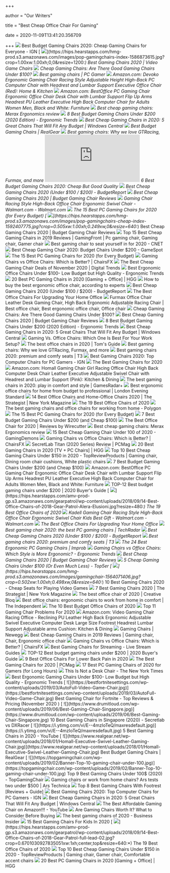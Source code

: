 +++
        
author = "Our Writers"
        
title = "Best Cheap Office Chair For Gaming"
        
date = 2020-11-09T13:41:20.356709
        
+++
[ ![](http://assets1.ignimgs.com/2018/06/20/bestgamingchairs-blogroll-1529525911135.jpg)](http://assets1.ignimgs.com/2018/06/20/bestgamingchairs-blogroll-1529525911135.jpg) Best Budget Gaming Chairs 2020: Cheap Gaming Chairs for Everyone - IGN
[ ![](https://hips.hearstapps.com/hmg-prod.s3.amazonaws.com/images/pop-gamingchairs-index-1586873615.jpg?crop=1.00xw:1.00xh;0,0&resize=1200:*)](https://hips.hearstapps.com/hmg-prod.s3.amazonaws.com/images/pop-gamingchairs-index-1586873615.jpg?crop=1.00xw:1.00xh;0,0&resize=1200:*) Best Gaming Chairs 2020 | Video Game Chairs
[ ![](https://techguided.com/wp-content/uploads/2019/06/cheap-gaming-chairs.jpg)](https://techguided.com/wp-content/uploads/2019/06/cheap-gaming-chairs.jpg) Cheap Gaming Chairs: Are There Good Gaming Chairs Under $100?
[ ![](https://cdn.mos.cms.futurecdn.net/eTsGaLnVkpozHC9CqhA6dK.jpg)](https://cdn.mos.cms.futurecdn.net/eTsGaLnVkpozHC9CqhA6dK.jpg) Best gaming chairs | PC Gamer
[ ![](https://images-na.ssl-images-amazon.com/images/I/71iD3uTLZ0L._AC_SL1500_.jpg)](https://images-na.ssl-images-amazon.com/images/I/71iD3uTLZ0L._AC_SL1500_.jpg) Amazon.com: Devoko Ergonomic Gaming Chair Racing Style Adjustable Height  High-Back PC Computer Chair with Headrest and Lumbar Support Executive Office  Chair (Red): Home & Kitchen
[ ![](https://images-na.ssl-images-amazon.com/images/I/51V5budxXHL._AC_SX522_.jpg)](https://images-na.ssl-images-amazon.com/images/I/51V5budxXHL._AC_SX522_.jpg) Amazon.com: BestOffice PC Gaming Chair Ergonomic Office Chair Desk Chair  with Lumbar Support Flip Up Arms Headrest PU Leather Executive High Back Computer  Chair for Adults Women Men, Black and White: Furniture
[ ![](http://officechairexpert.com/wp-content/uploads/2016/05/merax-cheap-gaming-chair-blue-front.jpg)](http://officechairexpert.com/wp-content/uploads/2016/05/merax-cheap-gaming-chair-blue-front.jpg) Best cheap gaming chairs: Merax Ergonomics review
[ ![](http://ergonomictrends.com/wp-content/uploads/2018/10/best-gaming-chair-under-200.jpg)](http://ergonomictrends.com/wp-content/uploads/2018/10/best-gaming-chair-under-200.jpg) 8 Best Budget Gaming Chairs Under $200 (2020 Edition) - Ergonomic Trends
[ ![](https://www.windowscentral.com/sites/wpcentral.com/files/styles/large/public/field/image/2019/08/gt-racing-chair-render.jpg)](https://www.windowscentral.com/sites/wpcentral.com/files/styles/large/public/field/image/2019/08/gt-racing-chair-render.jpg) Best Cheap Gaming Chairs in 2020: 5 Great Chairs That Will Fit Any Budget |  Windows Central
[ ![](https://www.realgear.net/wp-content/uploads/2018/01/Merax-High-Back-Executive-Chair.jpg)](https://www.realgear.net/wp-content/uploads/2018/01/Merax-High-Back-Executive-Chair.jpg) Best Budget Gaming Chairs | RealGear
[ ![](https://blueprint-api-production.s3.amazonaws.com/uploads/card/image/872840/d9e48ca2-ea12-4e37-9968-6f1586565e37.jpg)](https://blueprint-api-production.s3.amazonaws.com/uploads/card/image/872840/d9e48ca2-ea12-4e37-9968-6f1586565e37.jpg) Best gaming chairs: Why we love GTRacing, Furmax, and more
[ ![](https://officearrow.com/wp-content/plugins/aawp/public/image.php?url=aHR0cHM6Ly9tLm1lZGlhLWFtYXpvbi5jb20vaW1hZ2VzL0kvNDFqN3FpRWxEZEwuanBn)](https://officearrow.com/wp-content/plugins/aawp/public/image.php?url=aHR0cHM6Ly9tLm1lZGlhLWFtYXpvbi5jb20vaW1hZ2VzL0kvNDFqN3FpRWxEZEwuanBn) 6 Best Budget Gaming Chairs 2020: Cheap But Good Quality
[ ![](https://budgetreport.com/wp-content/uploads/2018/09/top-pc-gaming-chairs-2017-min.jpg)](https://budgetreport.com/wp-content/uploads/2018/09/top-pc-gaming-chairs-2017-min.jpg) Best Cheap Gaming Chairs 2020 (Under $100 / $200) - BudgetReport
[ ![](https://hips.hearstapps.com/vader-prod.s3.amazonaws.com/1592321333-gtracing-1592321320.jpg?crop=0.8375xw:1xh;center,top&resize=320%3A%2A)](https://hips.hearstapps.com/vader-prod.s3.amazonaws.com/1592321333-gtracing-1592321320.jpg?crop=0.8375xw:1xh;center,top&resize=320%3A%2A) Best Cheap Gaming Chairs 2020 | Budget Gaming Chair Reviews
[ ![](https://i5.walmartimages.com/asr/36ab2720-66c3-44b9-b4c9-ea3eedec6979_1.d23e019c221965f2f71335473154626f.jpeg)](https://i5.walmartimages.com/asr/36ab2720-66c3-44b9-b4c9-ea3eedec6979_1.d23e019c221965f2f71335473154626f.jpeg) Gaming Chair Racing Style High-Back Office Chair Ergonomic Swivel Chair -  Walmart.com - Walmart.com
[ ![](https://techguided.com/wp-content/uploads/2018/07/HomCom-Gaming-Chair.jpg)](https://techguided.com/wp-content/uploads/2018/07/HomCom-Gaming-Chair.jpg) The 15 Best PC Gaming Chairs for 2020 (for Every Budget)
[ ![](https://hips.hearstapps.com/hmg-prod.s3.amazonaws.com/images/pop-gamingchairs-cheap-index-1592407775.jpg?crop=0.505xw:1.00xh;0.249xw,0&resize=640:*)](https://hips.hearstapps.com/hmg-prod.s3.amazonaws.com/images/pop-gamingchairs-cheap-index-1592407775.jpg?crop=0.505xw:1.00xh;0.249xw,0&resize=640:*) Best Cheap Gaming Chairs 2020 | Budget Gaming Chair Reviews
[ ![](https://i.pinimg.com/564x/7c/de/6b/7cde6baa57d2594e188ae6f9e15b5b62.jpg)](https://i.pinimg.com/564x/7c/de/6b/7cde6baa57d2594e188ae6f9e15b5b62.jpg) Top 15 Best Cheap Gaming Chairs in 2019 Reviews | GamingFront | Pc gaming  chair, Gaming chair, Gamer chair
[ ![](https://cnet2.cbsistatic.com/img/OZqVv7-FZQ_0c6N2XUITVIbMpgo=/1200x675/2019/07/19/f6bba4b3-a9c8-4780-9a5f-3083a87fb16f/49-gaming-chairs.jpg)](https://cnet2.cbsistatic.com/img/OZqVv7-FZQ_0c6N2XUITVIbMpgo=/1200x675/2019/07/19/f6bba4b3-a9c8-4780-9a5f-3083a87fb16f/49-gaming-chairs.jpg) Best gaming chair to seat yourself in for 2020 - CNET
[ ![](https://gamespot1.cbsistatic.com/uploads/screen_kubrick/1595/15950357/3661022-gaming%20chairs.jpg)](https://gamespot1.cbsistatic.com/uploads/screen_kubrick/1595/15950357/3661022-gaming%20chairs.jpg) Best Cheap Gaming Chair 2020: Budget Chairs Under $200 - GameSpot
[ ![](https://techguided.com/wp-content/uploads/2018/06/Ficmax-Racing-Gaming-Chair.jpg)](https://techguided.com/wp-content/uploads/2018/06/Ficmax-Racing-Gaming-Chair.jpg) The 15 Best PC Gaming Chairs for 2020 (for Every Budget)
[ ![](https://chairsfx.com/wp-content/uploads/2020/07/gaming-vs-office-compare.jpg)](https://chairsfx.com/wp-content/uploads/2020/07/gaming-vs-office-compare.jpg) Gaming Chairs vs Office Chairs: Which is Better? | ChairsFX
[ ![](https://icdn2.digitaltrends.com/image/digitaltrends/best-cheap-gaming-chairs-featured-2.jpg)](https://icdn2.digitaltrends.com/image/digitaltrends/best-cheap-gaming-chairs-featured-2.jpg) The Best Cheap Gaming Chair Deals of November 2020 | Digital Trends
[ ![](http://ergonomictrends.com/wp-content/uploads/2018/04/best-ergonomic-office-chairs-under-100-reviews.jpg)](http://ergonomictrends.com/wp-content/uploads/2018/04/best-ergonomic-office-chairs-under-100-reviews.jpg) Best Ergonomic Office Chairs Under $100- Low Budget but High Quality -  Ergonomic Trends
[ ![](https://mljzsatzn43z.i.optimole.com/tP-GR8Q-RS98E2t1/w:100/h:166/q:90/dpr:2.6/https://www.highgroundgaming.com/wp-content/uploads/2016/11/Ergohuman-Full-Mesh-Chair-One-of-the-Best-PC-Gaming-Chairs.jpg)](https://mljzsatzn43z.i.optimole.com/tP-GR8Q-RS98E2t1/w:100/h:166/q:90/dpr:2.6/https://www.highgroundgaming.com/wp-content/uploads/2016/11/Ergohuman-Full-Mesh-Chair-One-of-the-Best-PC-Gaming-Chairs.jpg) 20 Best PC Gaming Chairs in 2020 [Gaming + Office] | HGG
[ ![](https://media2.s-nbcnews.com/j/newscms/2020_25/3390893/ergonomic-office-chairs-kr-2x1-tease-200618_38008296185ce90fd52b401caf79df24.fit-1240w.jpg)](https://media2.s-nbcnews.com/j/newscms/2020_25/3390893/ergonomic-office-chairs-kr-2x1-tease-200618_38008296185ce90fd52b401caf79df24.fit-1240w.jpg) How to buy the best ergonomic office chair, according to experts
[ ![](https://budgetreport.com/wp-content/uploads/2018/09/61MgGK0ArmL._SL1010_.jpg)](https://budgetreport.com/wp-content/uploads/2018/09/61MgGK0ArmL._SL1010_.jpg) Best Cheap Gaming Chairs 2020 (Under $100 / $200) - BudgetReport
[ ![](https://thumbor.forbes.com/thumbor/trim/0x233:800x766/fit-in/711x473/smart/https://specials-images.forbesimg.com/imageserve/5eea485bdb3b680006a1e736/0x0.jpg)](https://thumbor.forbes.com/thumbor/trim/0x233:800x766/fit-in/711x473/smart/https://specials-images.forbesimg.com/imageserve/5eea485bdb3b680006a1e736/0x0.jpg) The Best Office Chairs For Upgrading Your Home Office
[ ![](https://i.pinimg.com/474x/31/b4/9b/31b49bed0770ddf13d158612f45b6fbd.jpg)](https://i.pinimg.com/474x/31/b4/9b/31b49bed0770ddf13d158612f45b6fbd.jpg) Furmax Office Chair Leather Desk Gaming Chair, High Back Ergonomic  Adjustable Racing Chair | Best office chair, Best ergonomic office chair, Office  chair
[ ![](https://techguided.com/wp-content/uploads/2019/06/Vitesse-Gaming-Chair-300x300.jpg)](https://techguided.com/wp-content/uploads/2019/06/Vitesse-Gaming-Chair-300x300.jpg) Cheap Gaming Chairs: Are There Good Gaming Chairs Under $100?
[ ![](https://hips.hearstapps.com/vader-prod.s3.amazonaws.com/1592323836-homall-1592323828.jpg?crop=0.8375xw:1xh;center,top&resize=320%3A%2A)](https://hips.hearstapps.com/vader-prod.s3.amazonaws.com/1592323836-homall-1592323828.jpg?crop=0.8375xw:1xh;center,top&resize=320%3A%2A) Best Cheap Gaming Chairs 2020 | Budget Gaming Chair Reviews
[ ![](http://ergonomictrends.com/wp-content/uploads/2018/08/Essentials-Racing-Style-Leather-Gaming-Chair-review.jpg)](http://ergonomictrends.com/wp-content/uploads/2018/08/Essentials-Racing-Style-Leather-Gaming-Chair-review.jpg) 8 Best Budget Gaming Chairs Under $200 (2020 Edition) - Ergonomic Trends
[ ![](https://www.windowscentral.com/sites/wpcentral.com/files/styles/w1600h900crop/public/field/image/2019/08/best-cheap-gaming-chairs-hero_2.jpg)](https://www.windowscentral.com/sites/wpcentral.com/files/styles/w1600h900crop/public/field/image/2019/08/best-cheap-gaming-chairs-hero_2.jpg) Best Cheap Gaming Chairs in 2020: 5 Great Chairs That Will Fit Any Budget |  Windows Central
[ ![](https://specials-images.forbesimg.com/imageserve/5e8e572c93ef920006d3a192/960x0.jpg?fit=scale)](https://specials-images.forbesimg.com/imageserve/5e8e572c93ef920006d3a192/960x0.jpg?fit=scale) Gaming Vs. Office Chairs: Which One Is Best For Your Work Setup?
[ ![](https://cdn.mos.cms.futurecdn.net/chg3AGHkpwVFcZeK26TKuA.jpg)](https://cdn.mos.cms.futurecdn.net/chg3AGHkpwVFcZeK26TKuA.jpg) The best office chairs in 2020 | Tom's Guide
[ ![](https://blueprint-api-production.s3.amazonaws.com/uploads/card/image/1373609/ca0c5aa7-d6ee-4536-8291-a869810f12c9.jpg)](https://blueprint-api-production.s3.amazonaws.com/uploads/card/image/1373609/ca0c5aa7-d6ee-4536-8291-a869810f12c9.jpg) Best gaming chairs: Why we love GTRacing, Furmax, and more
[ ![](https://cdn.mos.cms.futurecdn.net/G74TKEpYcbaNoKnmjbJfPD.jpg)](https://cdn.mos.cms.futurecdn.net/G74TKEpYcbaNoKnmjbJfPD.jpg) Best gaming chairs 2020: premium and comfy seats | T3
[ ![](https://oyster.ignimgs.com/wordpress/stg.ign.com/2019/06/Titan-2.jpg)](https://oyster.ignimgs.com/wordpress/stg.ign.com/2019/06/Titan-2.jpg) Best Gaming Chairs 2020: Top Computer Chairs for PC Gamers - IGN
[ ![](https://sm.pcmag.com/t/pcmag_au/guide/t/the-best-g/the-best-gaming-chairs-for-2020_8n4v.1200.jpg)](https://sm.pcmag.com/t/pcmag_au/guide/t/the-best-g/the-best-gaming-chairs-for-2020_8n4v.1200.jpg) The Best Gaming Chairs for 2020
[ ![](https://images-na.ssl-images-amazon.com/images/I/81UeyA7b1uL._AC_SL1500_.jpg)](https://images-na.ssl-images-amazon.com/images/I/81UeyA7b1uL._AC_SL1500_.jpg) Amazon.com: Homall Gaming Chair Girl Racing Office Chair High Back Computer  Desk Chair Leather Executive Adjustable Swivel Chair with Headrest and  Lumbar Support (Pink): Kitchen & Dining
[ ![](https://cdn.mos.cms.futurecdn.net/JhAv8G8wDXT8JNsSrq3Gvk.jpg)](https://cdn.mos.cms.futurecdn.net/JhAv8G8wDXT8JNsSrq3Gvk.jpg) The best gaming chairs in 2020: play in comfort and style | GamesRadar+
[ ![](https://static.standard.co.uk/s3fs-public/thumbnails/image/2020/06/19/10/office-chairs.jpg?w968)](https://static.standard.co.uk/s3fs-public/thumbnails/image/2020/06/19/10/office-chairs.jpg?w968) Best ergonomic office chairs for home from budget to professional | London  Evening Standard
[ ![](https://pyxis.nymag.com/v1/imgs/fdc/3a6/86a7075e3525ef1c07994401e3cd530a78-amazon-basics-exec-chair.rsquare.w600.jpg)](https://pyxis.nymag.com/v1/imgs/fdc/3a6/86a7075e3525ef1c07994401e3cd530a78-amazon-basics-exec-chair.rsquare.w600.jpg) 14 Best Office Chairs and Home-Office Chairs 2020 | The Strategist | New  York Magazine
[ ![](https://hips.hearstapps.com/amv-prod-gp.s3.amazonaws.com/gearpatrol/wp-content/uploads/2018/09/14-Best-Office-Chairs-of-2018-Gear-Patrol-feature.jpg)](https://hips.hearstapps.com/amv-prod-gp.s3.amazonaws.com/gearpatrol/wp-content/uploads/2018/09/14-Best-Office-Chairs-of-2018-Gear-Patrol-feature.jpg) The 19 Best Office Chairs of 2020
[ ![](https://cdn.vox-cdn.com/thumbor/_z2e-N9y3uUaPAxvOZmhi5_GqRI=/1400x1050/filters:format(jpeg)/cdn.vox-cdn.com/uploads/chorus_asset/file/19932607/jbareham_200429_0988_gaming_chairs.jpg)](https://cdn.vox-cdn.com/thumbor/_z2e-N9y3uUaPAxvOZmhi5_GqRI=/1400x1050/filters:format(jpeg)/cdn.vox-cdn.com/uploads/chorus_asset/file/19932607/jbareham_200429_0988_gaming_chairs.jpg) The best gaming chairs and office chairs for working from home - Polygon
[ ![](https://techguided.com/wp-content/uploads/2018/06/Computer-Gaming-Chair.png)](https://techguided.com/wp-content/uploads/2018/06/Computer-Gaming-Chair.png) The 15 Best PC Gaming Chairs for 2020 (for Every Budget)
[ ![](https://m.media-amazon.com/images/I/41mgnrZC3DL.jpg)](https://m.media-amazon.com/images/I/41mgnrZC3DL.jpg) 7 Best Budget Gaming Chairs Under $200 (and Cheap $100)
[ ![](https://cdn.thewirecutter.com/wp-content/media/2020/09/deskchairs-2x1-2048px-9607.jpg?auto=webp&crop=2:1&quality=75&width=1024)](https://cdn.thewirecutter.com/wp-content/media/2020/09/deskchairs-2x1-2048px-9607.jpg?auto=webp&crop=2:1&quality=75&width=1024) The Best Office Chair for 2020 | Reviews by Wirecutter
[ ![](http://officechairexpert.com/wp-content/uploads/2017/06/Merax-Racing-Style-cheap-gaming-chair.jpg)](http://officechairexpert.com/wp-content/uploads/2017/06/Merax-Racing-Style-cheap-gaming-chair.jpg) Best cheap gaming chairs: Merax Ergonomics review
[ ![](https://gamingdemons.com/wp-content/uploads/2018/09/Best-Gaming-Chair-Under-100.jpg)](https://gamingdemons.com/wp-content/uploads/2018/09/Best-Gaming-Chair-Under-100.jpg) 15 Best Cheap Gaming Chair Under 100 of 2020 - GamingDemons
[ ![](https://chairsfx.com/wp-content/uploads/2020/03/gaming-chair-features.jpg)](https://chairsfx.com/wp-content/uploads/2020/03/gaming-chair-features.jpg) Gaming Chairs vs Office Chairs: Which is Better? | ChairsFX
[ ![](https://i.pcmag.com/imagery/reviews/00yJS0v45fMMdRvhAp53QsN-4.1569474653.fit_scale.size_1182x667.jpg)](https://i.pcmag.com/imagery/reviews/00yJS0v45fMMdRvhAp53QsN-4.1569474653.fit_scale.size_1182x667.jpg) SecretLab Titan (2020 Series) Review | PCMag
[ ![](https://mljzsatzn43z.i.optimole.com/tP-GR8Q-qmWpIubF/w:100/h:191/q:90/dpr:2.6/https://www.highgroundgaming.com/wp-content/uploads/2019/06/Secretlab-Omega-Series-2020-Edition.jpg)](https://mljzsatzn43z.i.optimole.com/tP-GR8Q-qmWpIubF/w:100/h:191/q:90/dpr:2.6/https://www.highgroundgaming.com/wp-content/uploads/2019/06/Secretlab-Omega-Series-2020-Edition.jpg) 20 Best Gaming Chairs in 2020 [TV + PC Chairs] | HGG
[ ![](https://i.pinimg.com/originals/c9/41/8e/c9418ec1655ba780dfcb8c48e7244403.jpg)](https://i.pinimg.com/originals/c9/41/8e/c9418ec1655ba780dfcb8c48e7244403.jpg) Top 10 Best Cheap Gaming Chairs Under $150 in 2020 - TopReviewProducts | Gaming  chair, Dining room chair cushions, White plastic chairs
[ ![](https://ws-na.amazon-adsystem.com/widgets/q?_encoding=UTF8&ASIN=B07DG559GL&Format=_SL250_&ID=AsinImage&MarketPlace=US&ServiceVersion=20070822&WS=1&tag=fadingred-20&language=en_US)](https://ws-na.amazon-adsystem.com/widgets/q?_encoding=UTF8&ASIN=B07DG559GL&Format=_SL250_&ID=AsinImage&MarketPlace=US&ServiceVersion=20070822&WS=1&tag=fadingred-20&language=en_US) 7 Best Budget Gaming Chairs Under $200 (and Cheap $100)
[ ![](https://m.media-amazon.com/images/I/61ZB7yMn5yL._AC_SS350_.jpg)](https://m.media-amazon.com/images/I/61ZB7yMn5yL._AC_SS350_.jpg) Amazon.com: BestOffice PC Gaming Chair Ergonomic Office Chair Desk Chair  with Lumbar Support Flip Up Arms Headrest PU Leather Executive High Back Computer  Chair for Adults Women Men, Black and White: Furniture
[ ![](https://ws-na.amazon-adsystem.com/widgets/q?_encoding=UTF8&MarketPlace=US&ASIN=B07HJFY5K8&ServiceVersion=20070822&ID=AsinImage&WS=1&Format=_SL250_&tag=en-gad-chairs-20)](https://ws-na.amazon-adsystem.com/widgets/q?_encoding=UTF8&MarketPlace=US&ASIN=B07HJFY5K8&ServiceVersion=20070822&ID=AsinImage&WS=1&Format=_SL250_&tag=en-gad-chairs-20) TOP-12 Best budget gaming chairs under $200 | 2020 Buyer's Guide
[ ![](https://hips.hearstapps.com/amv-prod-gp.s3.amazonaws.com/gearpatrol/wp-content/uploads/2018/09/14-Best-Office-Chairs-of-2018-Gear-Patrol-Alera-Elusioni.jpg?resize=480:*)](https://hips.hearstapps.com/amv-prod-gp.s3.amazonaws.com/gearpatrol/wp-content/uploads/2018/09/14-Best-Office-Chairs-of-2018-Gear-Patrol-Alera-Elusioni.jpg?resize=480:*) The 19 Best Office Chairs of 2020
[ ![](https://i5.walmartimages.com/asr/2eb54593-7acf-43fe-80fa-7a50c2209f18_1.010bfc6a5365562a59627243daf494ad.jpeg?odnWidth=612&odnHeight=612&odnBg=ffffff)](https://i5.walmartimages.com/asr/2eb54593-7acf-43fe-80fa-7a50c2209f18_1.010bfc6a5365562a59627243daf494ad.jpeg?odnWidth=612&odnHeight=612&odnBg=ffffff) Kadell Gaming Chair Racing Style High-Back Office Chair Ergonomic Swivel  Chair Kids Best Gift - Walmart.com - Walmart.com
[ ![](https://specials-images.forbesimg.com/imageserve/5f203f62953761c471e7740d/960x0.jpg?fit=scale)](https://specials-images.forbesimg.com/imageserve/5f203f62953761c471e7740d/960x0.jpg?fit=scale) The Best Office Chairs For Upgrading Your Home Office
[ ![](https://cdn.mos.cms.futurecdn.net/8uyuPRKS2svHBhMZkZYkFg.jpg)](https://cdn.mos.cms.futurecdn.net/8uyuPRKS2svHBhMZkZYkFg.jpg) Best gaming chair 2020: the best PC gaming chairs | TechRadar
[ ![](https://budgetreport.com/wp-content/uploads/2018/09/61PYvzjGgOL._SL1500_.jpg)](https://budgetreport.com/wp-content/uploads/2018/09/61PYvzjGgOL._SL1500_.jpg) Best Cheap Gaming Chairs 2020 (Under $100 / $200) - BudgetReport
[ ![](https://cdn.mos.cms.futurecdn.net/zxPvL2EJDGyt78Yqh2EvQP.jpg)](https://cdn.mos.cms.futurecdn.net/zxPvL2EJDGyt78Yqh2EvQP.jpg) Best gaming chairs 2020: premium and comfy seats | T3
[ ![](https://cdn.improb.com/wp-content/uploads/2018/07/best-pc-gaming-chair.jpg)](https://cdn.improb.com/wp-content/uploads/2018/07/best-pc-gaming-chair.jpg) The 24 Best Ergonomic PC Gaming Chairs | Improb
[ ![](http://ergonomictrends.com/wp-content/uploads/2018/12/gaming-chair-vs-office-chair-ergonomics.jpg)](http://ergonomictrends.com/wp-content/uploads/2018/12/gaming-chair-vs-office-chair-ergonomics.jpg) Gaming Chairs vs Office Chairs: Which Style is More Ergonomic? - Ergonomic  Trends
[ ![](https://hips.hearstapps.com/vader-prod.s3.amazonaws.com/1592324088-ofm-1592324030.jpg?crop=1.00xw:0.797xh;0,0.170xh&resize=480%3A%2A)](https://hips.hearstapps.com/vader-prod.s3.amazonaws.com/1592324088-ofm-1592324030.jpg?crop=1.00xw:0.797xh;0,0.170xh&resize=480%3A%2A) Best Cheap Gaming Chairs 2020 | Budget Gaming Chair Reviews
[ ![](https://top5er.com/wp-content/uploads/2017/09/cheap-gaming-chairs.jpg)](https://top5er.com/wp-content/uploads/2017/09/cheap-gaming-chairs.jpg) 5 Cheap Gaming Chairs Under $100 (Or Even Much Less) - Top5er
[ ![](https://hips.hearstapps.com/hmg-prod.s3.amazonaws.com/images/gamingchair-1564071406.jpg?crop=0.502xw:1.00xh;0.498xw,0&resize=640:*)](https://hips.hearstapps.com/hmg-prod.s3.amazonaws.com/images/gamingchair-1564071406.jpg?crop=0.502xw:1.00xh;0.498xw,0&resize=640:*) 10 Best Gaming Chairs 2020 - Cheap Seats for Playing Video Games
[ ![](https://pyxis.nymag.com/v1/imgs/665/3bd/0ae2be9c66d31b3220329b798c656bd031.rdeep-vertical.w245.jpg)](https://pyxis.nymag.com/v1/imgs/665/3bd/0ae2be9c66d31b3220329b798c656bd031.rdeep-vertical.w245.jpg) 7 Best Gaming Chairs 2020 | The Strategist | New York Magazine
[ ![](https://cdn.mos.cms.futurecdn.net/NkRwHsoDezP3MuJnwDvjhh.jpg)](https://cdn.mos.cms.futurecdn.net/NkRwHsoDezP3MuJnwDvjhh.jpg) The best office chair of 2020 | Creative Bloq
[ ![](https://static.independent.co.uk/s3fs-public/thumbnails/image/2020/03/16/16/best-ergonomic-office-chairs-indybest.jpg)](https://static.independent.co.uk/s3fs-public/thumbnails/image/2020/03/16/16/best-ergonomic-office-chairs-indybest.jpg) Best office chairs: ergonomic chairs to work from home in comfort | The  Independent
[ ![](https://www.thebalancesmb.com/thmb/ohaP_K4pMiMMjl-ZvVreujUSC9U=/1500x1500/filters:no_upscale():max_bytes(150000):strip_icc()/ModwayArticulateErgonomicMeshOfficeChairinBlack-5b21558bba61770037203394.jpg)](https://www.thebalancesmb.com/thmb/ohaP_K4pMiMMjl-ZvVreujUSC9U=/1500x1500/filters:no_upscale():max_bytes(150000):strip_icc()/ModwayArticulateErgonomicMeshOfficeChairinBlack-5b21558bba61770037203394.jpg) The 10 Best Budget Office Chairs of 2020
[ ![](https://www.btod.com/blog/wp-content/uploads/2019/11/gaming-chair-problems-top-11-blog-header.jpg)](https://www.btod.com/blog/wp-content/uploads/2019/11/gaming-chair-problems-top-11-blog-header.jpg) Top 11 Gaming Chair Problems For 2020
[ ![](https://images-na.ssl-images-amazon.com/images/I/71ZDKZi3R2L._AC_SX522_.jpg)](https://images-na.ssl-images-amazon.com/images/I/71ZDKZi3R2L._AC_SX522_.jpg) Amazon.com: Video Gaming Chair Racing Office - Reclining PU Leather High  Back Ergonomic Adjustable Swivel Executive Computer Desk Large Size  Footrest Headrest Lumbar Support Adjustable arms Cushion: Kitchen & Dining
[ ![](https://c1.neweggimages.com/ProductImageCompressAll300/AKUYS200909EuLzI.jpg)](https://c1.neweggimages.com/ProductImageCompressAll300/AKUYS200909EuLzI.jpg) Gaming Chairs | Newegg
[ ![](https://i.pinimg.com/originals/b3/03/9f/b3039f3f8347b3e564c41136c0e911ad.png)](https://i.pinimg.com/originals/b3/03/9f/b3039f3f8347b3e564c41136c0e911ad.png) Best Cheap Gaming Chairs in 2019 Reviews | Gaming chair, Chair, Ergonomic office  chair
[ ![](https://chairsfx.com/wp-content/uploads/2020/06/common-chair-features.jpg)](https://chairsfx.com/wp-content/uploads/2020/06/common-chair-features.jpg) Gaming Chairs vs Office Chairs: Which is Better? | ChairsFX
[ ![](https://ws-na.amazon-adsystem.com/widgets/q?_encoding=UTF8&ASIN=B01LXXM5EK&Format=_SL500_&ID=AsinImage&MarketPlace=US&ServiceVersion=20070822&WS=1&tag=melroseadam01-20&language=en_US)](https://ws-na.amazon-adsystem.com/widgets/q?_encoding=UTF8&ASIN=B01LXXM5EK&Format=_SL500_&ID=AsinImage&MarketPlace=US&ServiceVersion=20070822&WS=1&tag=melroseadam01-20&language=en_US) Best Gaming Chairs for Streaming - Live Stream Guides
[ ![](https://gadgets-reviews.com/images/wsscontent/articles/2019/12/Budget-Gaming-Chairs-Under-200.jpg)](https://gadgets-reviews.com/images/wsscontent/articles/2019/12/Budget-Gaming-Chairs-Under-200.jpg) TOP-12 Best budget gaming chairs under $200 | 2020 Buyer's Guide
[ ![](https://www.btod.com/blog/wp-content/uploads/2019/11/9-best-office-chairs-lower-back-pain-blog-header-1.jpg)](https://www.btod.com/blog/wp-content/uploads/2019/11/9-best-office-chairs-lower-back-pain-blog-header-1.jpg) 9 Best Office Chairs For Lower Back Pain in 2020
[ ![](https://i.pcmag.com/imagery/roundups/01nItxF7gLV1QBkVufORlYb-6..1589994508.jpg)](https://i.pcmag.com/imagery/roundups/01nItxF7gLV1QBkVufORlYb-6..1589994508.jpg) The Best Gaming Chairs for 2020 | PCMag
[ ![](https://cdn.shopify.com/s/files/1/1640/2231/files/turntable_2020_TT_pu_stealth_2-min.jpg)](https://cdn.shopify.com/s/files/1/1640/2231/files/turntable_2020_TT_pu_stealth_2-min.jpg) 17 Best PC Gaming Chairs of 2020 for Gamers (for Long Hours)
[ ![](https://static01.nyt.com/images/2020/08/09/fashion/22CHAIRS1/22CHAIRS1-mobileMasterAt3x.jpg)](https://static01.nyt.com/images/2020/08/09/fashion/22CHAIRS1/22CHAIRS1-mobileMasterAt3x.jpg) This Is Not a Desk Chair - The New York Times
[ ![](http://ergonomictrends.com/wp-content/uploads/2018/08/best-ergonomic-gaming-chair-under-100.jpg)](http://ergonomictrends.com/wp-content/uploads/2018/08/best-ergonomic-gaming-chair-under-100.jpg) Best Ergonomic Gaming Chairs Under $100- Low Budget but High Quality -  Ergonomic Trends
[ ![](https://bestfortnitesettings.com/wp-content/uploads/2019/03/AutoFull-Video-Game-Chair.jpg)](https://bestfortnitesettings.com/wp-content/uploads/2019/03/AutoFull-Video-Game-Chair.jpg) Best Gaming Chair for Fortnite - Top Reviews & Pricing (November 2020 )
[ ![](https://www.drumitloud.com/wp-content/uploads/2019/06/Best-Gaming-Chair-Singapore.jpg)](https://www.drumitloud.com/wp-content/uploads/2019/06/Best-Gaming-Chair-Singapore.jpg) 10 Best Gaming Chairs in Singapore (2020) - Secretlab vs DXRacer
[ ![](https://i.ytimg.com/vi/E--4mzIoTeQ/maxresdefault.jpg)](https://i.ytimg.com/vi/E--4mzIoTeQ/maxresdefault.jpg) 5 Best Gaming Chairs in 2020 - YouTube
[ ![](https://www.realgear.net/wp-content/uploads/2018/01/Homall-Executive-Swivel-Leather-Gaming-Chair.jpg)](https://www.realgear.net/wp-content/uploads/2018/01/Homall-Executive-Swivel-Leather-Gaming-Chair.jpg) Best Budget Gaming Chairs | RealGear
[ ![](https://topgamingchair.com/wp-content/uploads/2019/02/Banner-Top-10-gaming-chair-under-100.jpg)](https://topgamingchair.com/wp-content/uploads/2019/02/Banner-Top-10-gaming-chair-under-100.jpg) Top 9 Best Gaming Chairs Under 100$ (2020) - TopGamingChair
[ ![](https://cdn.arstechnica.net/wp-content/uploads/2020/10/chair-vs-chair-hero-shot-resized.jpg)](https://cdn.arstechnica.net/wp-content/uploads/2020/10/chair-vs-chair-hero-shot-resized.jpg) Gaming chairs or work from home chairs? Ars tests two under $500 | Ars  Technica
[ ![](https://topgamingchair.com/wp-content/uploads/2019/02/Banner-e1550575846847.png)](https://topgamingchair.com/wp-content/uploads/2019/02/Banner-e1550575846847.png) Top 8 Best Gaming Chairs With Footrest [Reviews + Guide]
[ ![](https://assets-prd.ignimgs.com/2020/06/03/7-1591196649336.jpg)](https://assets-prd.ignimgs.com/2020/06/03/7-1591196649336.jpg) Best Gaming Chairs 2020: Top Computer Chairs for PC Gamers - IGN
[ ![](https://www.windowscentral.com/sites/wpcentral.com/files/styles/large/public/field/image/2019/08/ofm-essentials-racing-gaming-chair-lifestyle_2.jpg)](https://www.windowscentral.com/sites/wpcentral.com/files/styles/large/public/field/image/2019/08/ofm-essentials-racing-gaming-chair-lifestyle_2.jpg) Best Cheap Gaming Chairs in 2020: 5 Great Chairs That Will Fit Any Budget |  Windows Central
[ ![](https://i.ytimg.com/vi/swXfwvt656c/maxresdefault.jpg)](https://i.ytimg.com/vi/swXfwvt656c/maxresdefault.jpg) The Best Affordable Gaming Chair on Amazon!!! - YouTube
[ ![](https://techguided.com/wp-content/uploads/2018/06/Are-Gaming-Chairs-Worth-It.jpg)](https://techguided.com/wp-content/uploads/2018/06/Are-Gaming-Chairs-Worth-It.jpg) Are Gaming Chairs Worth It? What to Consider Before Buying
[ ![](https://i.insider.com/5ebc372642278d07066b89c6?width=1136&format=jpeg)](https://i.insider.com/5ebc372642278d07066b89c6?width=1136&format=jpeg) The best gaming chairs of 2020 - Business Insider
[ ![](https://cdn2.momjunction.com/wp-content/uploads/2020/05/Best-Gaming-Chairs-For-Kids1.jpg)](https://cdn2.momjunction.com/wp-content/uploads/2020/05/Best-Gaming-Chairs-For-Kids1.jpg) 15 Best Gaming Chairs For Kids In 2020
[ ![](https://hips.hearstapps.com/amv-prod-gp.s3.amazonaws.com/gearpatrol/wp-content/uploads/2018/09/14-Best-Office-Chairs-of-2018-Gear-Patrol-full-lead-02.jpg?crop=0.6701030927835051xw:1xh;center,top&resize=640:*)](https://hips.hearstapps.com/amv-prod-gp.s3.amazonaws.com/gearpatrol/wp-content/uploads/2018/09/14-Best-Office-Chairs-of-2018-Gear-Patrol-full-lead-02.jpg?crop=0.6701030927835051xw:1xh;center,top&resize=640:*) The 19 Best Office Chairs of 2020
[ ![](https://i.pinimg.com/originals/99/df/e9/99dfe963d2b88759b5fd1fe3bbe1de3b.jpg)](https://i.pinimg.com/originals/99/df/e9/99dfe963d2b88759b5fd1fe3bbe1de3b.jpg) Top 10 Best Cheap Gaming Chairs Under $150 in 2020 - TopReviewProducts | Gaming  chair, Gamer chair, Comfortable accent chairs
[ ![](https://mljzsatzn43z.i.optimole.com/tP-GR8Q-ZreIod5R/w:371/h:412/q:90/dpr:2.6/https://www.highgroundgaming.com/wp-content/uploads/2020/10/Best-PC-Gaming-Chairs.jpg)](https://mljzsatzn43z.i.optimole.com/tP-GR8Q-ZreIod5R/w:371/h:412/q:90/dpr:2.6/https://www.highgroundgaming.com/wp-content/uploads/2020/10/Best-PC-Gaming-Chairs.jpg) 20 Best PC Gaming Chairs in 2020 [Gaming + Office] | HGG
